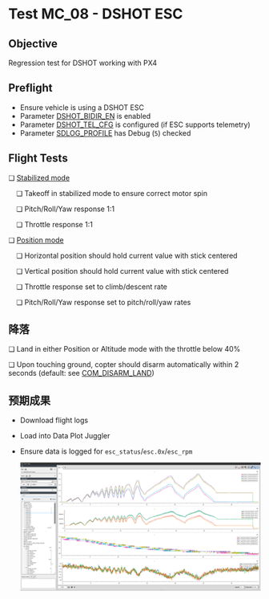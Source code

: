# Test MC_08 - DSHOT ESC

## Objective

Regression test for DSHOT working with PX4

## Preflight

- Ensure vehicle is using a DSHOT ESC
- Parameter [DSHOT_BIDIR_EN](../advanced_config/parameter_reference.md#DSHOT_BIDIR_EN) is enabled
- Parameter [DSHOT_TEL_CFG](../advanced_config/parameter_reference.md#DSHOT_TEL_CFG) is configured (if ESC supports telemetry)
- Parameter [SDLOG_PROFILE](../advanced_config/parameter_reference.md#SDLOG_PROFILE) has Debug (`5`) checked

## Flight Tests

❏ [Stabilized mode](../flight_modes_mc/manual_stabilized.md)

&nbsp;&nbsp;&nbsp;&nbsp;❏ Takeoff in stabilized mode to ensure correct motor spin

&nbsp;&nbsp;&nbsp;&nbsp;❏ Pitch/Roll/Yaw response 1:1

&nbsp;&nbsp;&nbsp;&nbsp;❏ Throttle response 1:1

❏ [Position mode](../flight_modes_mc/position.md)

&nbsp;&nbsp;&nbsp;&nbsp;❏ Horizontal position should hold current value with stick centered

&nbsp;&nbsp;&nbsp;&nbsp;❏ Vertical position should hold current value with stick centered

&nbsp;&nbsp;&nbsp;&nbsp;❏ Throttle response set to climb/descent rate

&nbsp;&nbsp;&nbsp;&nbsp;❏ Pitch/Roll/Yaw response set to pitch/roll/yaw rates

## 降落

❏ Land in either Position or Altitude mode with the throttle below 40%

❏ Upon touching ground, copter should disarm automatically within 2 seconds (default: see [COM_DISARM_LAND](../advanced_config/parameter_reference.md#COM_DISARM_LAND))

## 预期成果

- Download flight logs
- Load into Data Plot Juggler
- Ensure data is logged for `esc_status`/`esc.0x`/`esc_rpm`

  ![Reference frames](../../assets/test_cards/dshot_log_output.png)
